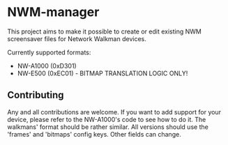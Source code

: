 # NWM-manager

This project aims to make it possible to create or edit existing NWM screensaver files for Network Walkman devices.

Currently supported formats:

- NW-A1000 (0xD301)
- NW-E500 (0xEC01) - BITMAP TRANSLATION LOGIC ONLY!

## Contributing

Any and all contributions are welcome. If you want to add support for your device, please refer to the NW-A1000's code to see how to do it. The walkmans' format should be rather similar. All versions should use the 'frames' and 'bitmaps' config keys. Other fields can change.
